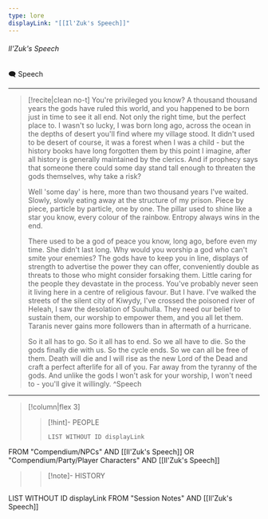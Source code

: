 ```yaml
---
type: lore
displayLink: "[[Il'Zuk's Speech]]"
---
```


###### Il'Zuk's Speech
<span class="sub2">🗨 Speech</span>
___

> [!recite|clean no-t]
>	You're privileged you know? A thousand thousand years the gods have ruled this world, and you happened to be born just in time to see it all end. Not only the right time, but the perfect place to. I wasn't so lucky, I was born long ago, across the ocean in the depths of desert you'll find where my village stood. It didn't used to be desert of course, it was a forest when I was a child - but the history books have long forgotten them by this point I imagine, after all history is generally maintained by the clerics. And if prophecy says that someone there could some day stand tall enough to threaten the gods themselves, why take a risk?
>	
>	Well 'some day' is here, more than two thousand years I've waited. Slowly, slowly eating away at the structure of my prison. Piece by piece, particle by particle, one by one. The pillar used to shine like a star you know, every colour of the rainbow. Entropy always wins in the end.
>
>	There used to be a god of peace you know, long ago, before even my time. She didn't last long. Why would you worship a god who can't smite your enemies? The gods have to keep you in line, displays of strength to advertise the power they can offer, conveniently double as threats to those who might consider forsaking them. Little caring for the people they devastate in the process. You've probably never seen it living here in a centre of religious favour. But I have. I've walked the streets of the silent city of Kiwydy, I've crossed the poisoned river of Heleah, I saw the desolation of Suuhulla. They need our belief to sustain them, our worship to empower them, and you all let them. Taranis never gains more followers than in aftermath of a hurricane.
>
>	So it all has to go. So it all has to end. So we all have to die. So the gods finally die with us. So the cycle ends. So we can all be free of them. Death will die and I will rise as the new Lord of the Dead and craft a perfect afterlife for all of you. Far away from the tyranny of the gods. And unlike the gods I won't ask for your worship, I won't need to - you'll give it willingly.
>^Speech

---

> [!column|flex 3]
>>[!hint]- PEOPLE
>>```dataview
>>LIST WITHOUT ID displayLink
FROM "Compendium/NPCs" AND [[Il'Zuk's Speech]] OR "Compendium/Party/Player Characters" AND [[Il'Zuk's Speech]]
>
>>[!note]- HISTORY
>>```dataview
LIST WITHOUT ID displayLink
FROM "Session Notes" AND [[Il'Zuk's Speech]]